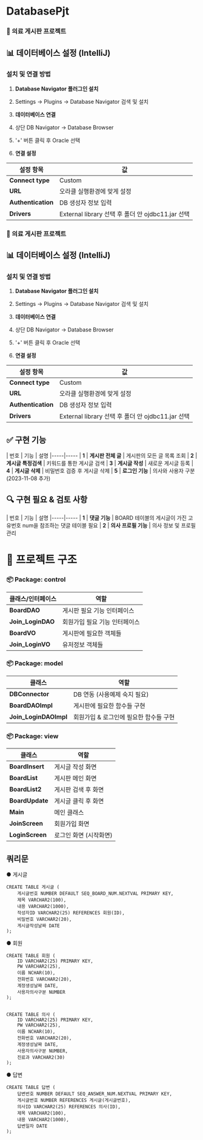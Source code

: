 # DatabasePjt
### 🏥 의료 게시판 프로젝트

## 📊 데이터베이스 설정 (IntelliJ)

### 설치 및 연결 방법

1. **Database Navigator 플러그인 설치**

1. Settings → Plugins → Database Navigator 검색 및 설치



2. **데이터베이스 연결**

1. 상단 DB Navigator → Database Browser
2. '+' 버튼 클릭 후 Oracle 선택



3. **연결 설정**

| 설정 항목 | 값
|-----|-----
| **Connect type** | Custom
| **URL** | 오라클 실행환경에 맞게 설정
| **Authentication** | DB 생성자 정보 입력
| **Drivers** | External library 선택 후 폴더 안 ojdbc11.jar 선택





### 🏥 의료 게시판 프로젝트

## 📊 데이터베이스 설정 (IntelliJ)

### 설치 및 연결 방법

1. **Database Navigator 플러그인 설치**

1. Settings → Plugins → Database Navigator 검색 및 설치



2. **데이터베이스 연결**

1. 상단 DB Navigator → Database Browser
2. '+' 버튼 클릭 후 Oracle 선택



3. **연결 설정**

| 설정 항목 | 값
|-----|-----
| **Connect type** | Custom
| **URL** | 오라클 실행환경에 맞게 설정
| **Authentication** | DB 생성자 정보 입력
| **Drivers** | External library 선택 후 폴더 안 ojdbc11.jar 선택


## ✅ 구현 기능

| 번호 | 기능 | 설명
|-----|-----
| **1** | **게시판 전체 글** | 게시판의 모든 글 목록 조회
| **2** | **게시글 특정검색** | 키워드를 통한 게시글 검색
| **3** | **게시글 작성** | 새로운 게시글 등록
| **4** | **게시글 삭제** | 비밀번호 검증 후 게시글 삭제
| **5** | **로그인 기능** | 의사와 사용자 구분 (2023-11-08 추가)


## 🔍 구현 필요 & 검토 사항

| 번호 | 기능 | 설명
|-----|-----
| **1** | **댓글 기능** | BOARD 테이블의 게시글이 가진 고유번호 num을 참조하는 댓글 테이블 필요
| **2** | **의사 프로필 기능** | 의사 정보 및 프로필 관리


# 📂 프로젝트 구조

### 📦 Package: control

| 클래스/인터페이스 | 역할
|-----|-----
| **BoardDAO** | 게시판 필요 기능 인터페이스
| **Join_LoginDAO** | 회원가입 필요 기능 인터페이스
| **BoardVO** | 게시판에 필요한 객체들
| **Join_LoginVO** | 유저정보 객체들


### 📦 Package: model

| 클래스 | 역할
|-----|-----
| **DBConnector** | DB 연동 (사용예제 숙지 필요)
| **BoardDAOImpl** | 게시판에 필요한 함수들 구현
| **Join_LoginDAOImpl** | 회원가입 & 로그인에 필요한 함수들 구현


### 📦 Package: view

| 클래스 | 역할
|-----|-----
| **BoardInsert** | 게시글 작성 화면
| **BoardList** | 게시판 메인 화면
| **BoardList2** | 게시판 검색 후 화면
| **BoardUpdate** | 게시글 클릭 후 화면
| **Main** | 메인 클래스
| **JoinScreen** | 회원가입 화면
| **LoginScreen** | 로그인 화면 (시작화면)
## 쿼리문
● 게시글
```
CREATE TABLE 게시글 (
    게시글번호 NUMBER DEFAULT SEQ_BOARD_NUM.NEXTVAL PRIMARY KEY,
    제목 VARCHAR2(100),
    내용 VARCHAR2(1000),
    작성자ID VARCHAR2(25) REFERENCES 회원(ID),
    비밀번호 VARCHAR2(20),
    게시글작성날짜 DATE
);
```
● 회원
```
CREATE TABLE 회원 (
    ID VARCHAR2(25) PRIMARY KEY,
    PW VARCHAR2(25),
    이름 NCHAR(10),
    전화번호 VARCHAR2(20),
    계정생성날짜 DATE,
    사용자의사구분 NUMBER
);


CREATE TABLE 의사 (
    ID VARCHAR2(25) PRIMARY KEY,
    PW VARCHAR2(25),
    이름 NCHAR(10),
    전화번호 VARCHAR2(20),
    계정생성날짜 DATE,
    사용자의사구분 NUMBER,
    진료과 VARCHAR2(30)
);
```

● 답변
```
CREATE TABLE 답변 (
    답변번호 NUMBER DEFAULT SEQ_ANSWER_NUM.NEXTVAL PRIMARY KEY,
    게시글번호 NUMBER REFERENCES 게시글(게시글번호),
    의사ID VARCHAR2(25) REFERENCES 의사(ID),
    제목 VARCHAR2(100),
    내용 VARCHAR2(1000),
    답변일자 DATE
);

```
